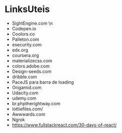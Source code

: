 # LinksUteis


- SightEngine.com \n
- Codepen.io
- Coolors.co
- Palleton.com
- esecurity.com
- edx.org
- coursera.org
- materializecss.com
- colors.adobe.com
- Design-seeds.com
- dribble.com
- PaceJS para barra de loading
- Origamid.com
- Udacity.com
- udemy.com
- br.phptherightway.com
- lottiefiles.com/
- Awwwards.com
- Ngrok
- https://www.fullstackreact.com/30-days-of-react/
